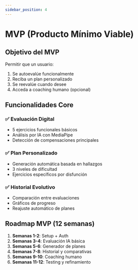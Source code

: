 ```yaml
---
sidebar_position: 4
---
```


# MVP (Producto Mínimo Viable)

## Objetivo del MVP

Permitir que un usuario:
1. Se autoevalúe funcionalmente
2. Reciba un plan personalizado  
3. Se reevalúe cuando desee
4. Acceda a coaching humano (opcional)

## Funcionalidades Core

### ✅ Evaluación Digital
- 5 ejercicios funcionales básicos
- Análisis por IA con MediaPipe
- Detección de compensaciones principales

### ✅ Plan Personalizado
- Generación automática basada en hallazgos
- 3 niveles de dificultad
- Ejercicios específicos por disfunción

### ✅ Historial Evolutivo
- Comparación entre evaluaciones
- Gráficos de progreso
- Reajuste automático de planes

## Roadmap MVP (12 semanas)

1. **Semanas 1-2**: Setup + Auth
2. **Semanas 3-4**: Evaluación IA básica  
3. **Semanas 5-6**: Generador de planes
4. **Semanas 7-8**: Historial y comparativas
5. **Semanas 9-10**: Coaching humano
6. **Semanas 11-12**: Testing y refinamiento
